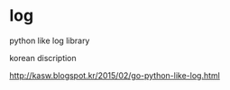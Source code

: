 # log
python like log library

korean discription

http://kasw.blogspot.kr/2015/02/go-python-like-log.html
